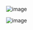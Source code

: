 ![image](https://user-images.githubusercontent.com/52475976/190490479-a4d0353f-4868-4a8c-a3dc-f380e311c141.png)

![image](https://user-images.githubusercontent.com/52475976/190494559-d9592f89-ced6-4431-bae2-e12e94254627.png)

